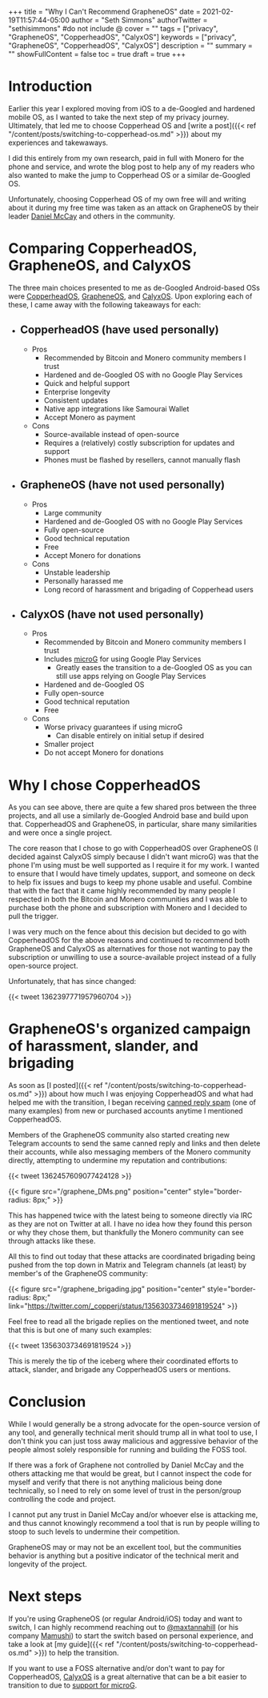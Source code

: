 +++
title = "Why I Can't Recommend GrapheneOS"
date = 2021-02-19T11:57:44-05:00
author = "Seth Simmons"
authorTwitter = "sethisimmons" #do not include @
cover = ""
tags = ["privacy", "GrapheneOS", "CopperheadOS", "CalyxOS"]
keywords = ["privacy", "GrapheneOS", "CopperheadOS", "CalyxOS"]
description = ""
summary = ""
showFullContent = false
toc = true
draft = true
+++

# Introduction

Earlier this year I explored moving from iOS to a de-Googled and hardened mobile OS, as I wanted to take the next step of my privacy journey. Ultimately, that led me to choose Copperhead OS and [write a post]({{< ref "/content/posts/switching-to-copperhead-os.md" >}}) about my experiences and takewaways.

I did this entirely from my own research, paid in full with Monero for the phone and service, and wrote the blog post to help any of my readers who also wanted to make the jump to Copperhead OS or a similar de-Googled OS.

Unfortunately, choosing Copperhead OS of my own free will and writing about it during my free time was taken as an attack on GrapheneOS by their leader [Daniel McCay](https://tweet.lambda.dance/DanielMicay) and others in the community. 

# Comparing CopperheadOS, GrapheneOS, and CalyxOS

The three main choices presented to me as de-Googled Android-based OSs were [CopperheadOS](https://copperhead.co/), [GrapheneOS](https://grapheneos.org/), and [CalyxOS](https://calyxos.org/). Upon exploring each of these, I came away with the following takeaways for each:

- ## CopperheadOS (have used personally)
  - Pros
      - Recommended by Bitcoin and Monero community members I trust
      - Hardened and de-Googled OS with no Google Play Services  
      - Quick and helpful support
      - Enterprise longevity
      - Consistent updates
      - Native app integrations like Samourai Wallet
      - Accept Monero as payment
  - Cons
      - Source-available instead of open-source
      - Requires a (relatively) costly subscription for updates and support
      - Phones must be flashed by resellers, cannot manually flash
    
- ## GrapheneOS (have not used personally)
  - Pros
      - Large community
      - Hardened and de-Googled OS with no Google Play Services
      - Fully open-source
      - Good technical reputation
      - Free
      - Accept Monero for donations
  - Cons  
      - Unstable leadership
      - Personally harassed me
      - Long record of harassment and brigading of Copperhead users
    
- ## CalyxOS (have not used personally)
  - Pros
      - Recommended by Bitcoin and Monero community members I trust
      - Includes [microG](https://calyxos.org/features/microg/) for using Google Play Services
        - Greatly eases the transition to a de-Googled OS as you can still use apps relying on Google Play Services
      - Hardened and de-Googled OS
      - Fully open-source  
      - Good technical reputation
      - Free
  - Cons  
      - Worse privacy guarantees if using microG
        - Can disable entirely on initial setup if desired
      - Smaller project
      - Do not accept Monero for donations
    
# Why I chose CopperheadOS

As you can see above, there are quite a few shared pros between the three projects, and all use a similarly de-Googled Android base and build upon that. CopperheadOS and GrapheneOS, in particular, share many similarities and were once a single project.

The core reason that I chose to go with CopperheadOS over GrapheneOS (I decided against CalyxOS simply because I didn't want microG) was that the phone I'm using must be well supported as I require it for my work. I wanted to ensure that I would have timely updates, support, and someone on deck to help fix issues and bugs to keep my phone usable and useful. Combine that with the fact that it came highly recommended by many people I respected in both the Bitcoin and Monero communities and I was able to purchase both the phone and subscription with Monero and I decided to pull the trigger.

I was very much on the fence about this decision but decided to go with CopperheadOS for the above reasons and continued to recommend both GrapheneOS and CalyxOS as alternatives for those not wanting to pay the subscription or unwilling to use a source-available project instead of a fully open-source project.

Unfortunately, that has since changed:

{{< tweet 1362397771957960704 >}}

# GrapheneOS's organized campaign of harassment, slander, and brigading

As soon as [I posted]({{< ref "/content/posts/switching-to-copperhead-os.md" >}}) about how much I was enjoying CopperheadOS and what had helped me with the transition, I began receiving [canned reply spam](https://twitter.com/anupritaisno1/status/1350497125021278208?s=20) (one of many examples) from new or purchased accounts anytime I mentioned CopperheadOS.

Members of the GrapheneOS community also started creating new Telegram accounts to send the same canned reply and links and then delete their accounts, while also messaging members of the Monero community directly, attempting to undermine my reputation and contributions:

{{< tweet 1362457609077424128 >}}

{{< figure src="/graphene_DMs.png" position="center" style="border-radius: 8px;" >}}

This has happened twice with the latest being to someone directly via IRC as they are not on Twitter at all. I have no idea how they found this person or why they chose them, but thankfully the Monero community can see through attacks like these.

All this to find out today that these attacks are coordinated brigading being pushed from the top down in Matrix and Telegram channels (at least) by member's of the GrapheneOS community:

{{< figure src="/graphene_brigading.jpg" position="center" style="border-radius: 8px;" link="https://twitter.com/_copperj/status/1356303734691819524" >}}

Feel free to read all the brigade replies on the mentioned tweet, and note that this is but one of many such examples:

{{< tweet 1356303734691819524 >}}

This is merely the tip of the iceberg where their coordinated efforts to attack, slander, and brigade any CopperheadOS users or mentions.

# Conclusion

While I would generally be a strong advocate for the open-source version of any tool, and generally technical merit should trump all in what tool to use, I don't think you can just toss away malicious and aggressive behavior of the people almost solely responsible for running and building the FOSS tool.

If there was a fork of Graphene not controlled by Daniel McCay and the others attacking me that would be great, but I cannot inspect the code for myself and verify that there is not anything malicious being done technically, so I need to rely on some level of trust in the person/group controlling the code and project.

I cannot put any trust in Daniel McCay and/or whoever else is attacking me, and thus cannot knowingly recommend a tool that is run by people willing to stoop to such levels to undermine their competition.

GrapheneOS may or may not be an excellent tool, but the communities behavior is anything but a positive indicator of the technical merit and longevity of the project.

# Next steps

If you're using GrapheneOS (or regular Android/iOS) today and want to switch, I can highly recommend reaching out to [@maxtannahill](https://twitter.com/maxtannahill) (or his company [Mamushi](https://mamushi.io/)) to start the switch based on personal experience, and take a look at [my guide]({{< ref "/content/posts/switching-to-copperhead-os.md" >}}) to help the transition.

If you want to use a FOSS alternative and/or don't want to pay for CopperheadOS, [CalyxOS](https://calyxos.org/) is a great alternative that can be a bit easier to transition to due to [support for microG](https://calyxos.org/features/microg/).
